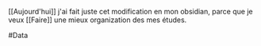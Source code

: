 [[Aujourd'hui]] j'ai fait juste cet modification en mon obsidian, parce que je veux [[Faire]] une mieux organization des mes études.

#Data